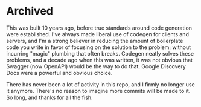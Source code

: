 # Archived

This was built 10 years ago, before true standards around code generation were established. I've always made liberal use of codegen for clients and servers, and I'm a strong believer in reducing the amount of boilerplate code you write in favor of focusing on the solution to the problem; without incurring "magic" plumbing that often breaks. Codegen neatly solves these problems, and a decade ago when this was written, it was not obvious that Swagger (now OpenAPI) would be the way to do that. Google Discovery Docs were a powerful and obvious choice.

There has never been a lot of activity in this repo, and I firmly no longer use it anymore. There's no reason to imagine more commits will be made  to it. So long, and thanks for all the fish.